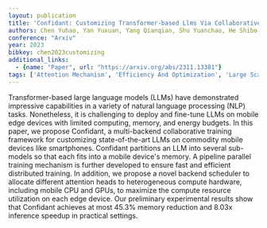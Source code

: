 ```yaml
---
layout: publication
title: 'Confidant: Customizing Transformer-based Llms Via Collaborative Edge Training'
authors: Chen Yuhao, Yan Yuxuan, Yang Qianqian, Shu Yuanchao, He Shibo, Chen Jiming
conference: "Arxiv"
year: 2023
bibkey: chen2023customizing
additional_links:
  - {name: "Paper", url: "https://arxiv.org/abs/2311.13381"}
tags: ['Attention Mechanism', 'Efficiency And Optimization', 'Large Scale Training', 'Model Architecture', 'Pretraining Methods', 'Tools', 'Training Techniques', 'Transformer']
---
```

Transformer-based large language models (LLMs) have demonstrated impressive capabilities in a variety of natural language processing (NLP) tasks. Nonetheless, it is challenging to deploy and fine-tune LLMs on mobile edge devices with limited computing, memory, and energy budgets. In this paper, we propose Confidant, a multi-backend collaborative training framework for customizing state-of-the-art LLMs on commodity mobile devices like smartphones. Confidant partitions an LLM into several sub-models so that each fits into a mobile device's memory. A pipeline parallel training mechanism is further developed to ensure fast and efficient distributed training. In addition, we propose a novel backend scheduler to allocate different attention heads to heterogeneous compute hardware, including mobile CPU and GPUs, to maximize the compute resource utilization on each edge device. Our preliminary experimental results show that Confidant achieves at most 45.3&#37; memory reduction and 8.03x inference speedup in practical settings.
